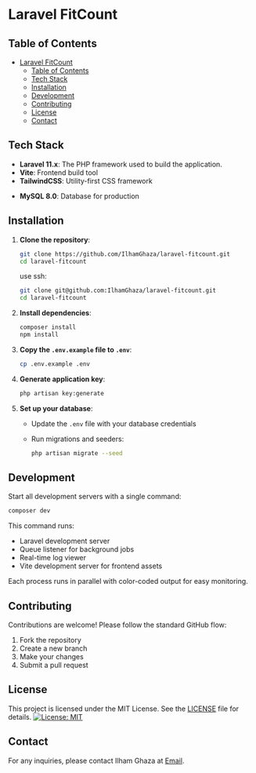 # Laravel FitCount

<!-- laravel fitcount description (for example, a BMI check) -->
<!-- Laravel FitCount is a modern web application designed to help users track and manage their fitness metrics. The application provides tools for calculating and monitoring Body Mass Index (BMI), allowing users to set fitness goals and track their progress over time. Built with Laravel 11, it offers a robust and secure platform for health-conscious individuals to maintain their wellness journey. -->

## Table of Contents

- [Laravel FitCount](#laravel-fitcount)
  - [Table of Contents](#table-of-contents)
  - [Tech Stack](#tech-stack)
  - [Installation](#installation)
  - [Development](#development)
  - [Contributing](#contributing)
  - [License](#license)
  - [Contact](#contact)

## Tech Stack

- **Laravel 11.x**: The PHP framework used to build the application.
- **Vite**: Frontend build tool
- **TailwindCSS**: Utility-first CSS framework
<!-- - **SQLite**: Default database for quick setup -->
- **MySQL 8.0**: Database for production

## Installation

1. **Clone the repository**:

   ```bash
   git clone https://github.com/IlhamGhaza/laravel-fitcount.git
   cd laravel-fitcount
   ```

   use ssh:

   ```bash
   git clone git@github.com:IlhamGhaza/laravel-fitcount.git
   cd laravel-fitcount
   ```

2. **Install dependencies**:

   ```bash
   composer install
   npm install
   ```

3. **Copy the `.env.example` file to `.env`**:

   ```bash
   cp .env.example .env
   ```

4. **Generate application key**:

   ```bash
   php artisan key:generate
   ```

5. **Set up your database**:
   - Update the `.env` file with your database credentials
   - Run migrations and seeders:
  
     ```bash
     php artisan migrate --seed
     ```

## Development

Start all development servers with a single command:

```bash
composer dev
```

This command runs:
- Laravel development server
- Queue listener for background jobs
- Real-time log viewer
- Vite development server for frontend assets

Each process runs in parallel with color-coded output for easy monitoring.

## Contributing

Contributions are welcome! Please follow the standard GitHub flow:

1. Fork the repository
2. Create a new branch
3. Make your changes
4. Submit a pull request

## License

This project is licensed under the MIT License. See the [LICENSE](LICENSE) file for details.
[![License: MIT](https://img.shields.io/badge/License-MIT-yellow.svg)](https://opensource.org/licenses/MIT)

## Contact

For any inquiries, please contact Ilham Ghaza at [Email](cb7ezeur@selenakuyang.anonaddy.com).

